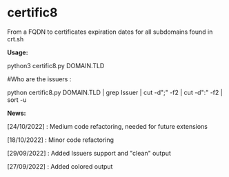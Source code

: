 # certific8
From a FQDN to certificates expiration dates for all subdomains found in crt.sh

__Usage:__

python3 certific8.py DOMAIN.TLD

#Who are the issuers :

python certific8.py DOMAIN.TLD | grep Issuer | cut -d";" -f2 | cut -d":" -f2 | sort -u

__News:__


[24/10/2022] : Medium code refactoring, needed for future extensions

[18/10/2022] : Minor code refactoring

[29/09/2022] : Added Issuers support and "clean" output

[27/09/2022] : Added colored output
